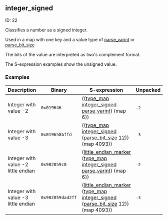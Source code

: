 ## integer_signed

ID: 22

Classifies a number as a signed integer.

Used in a map with one key and a value type of [parse_varint](./parse_varint.md) or [parse_bit_size](./parse_bit_size.md)

The bits of the value are interpreted as two's complement format.

The S-expression examples show the unsigned value.

### Examples

| Description | Binary | S-expression | Unpacked |
|----|----|----|----|
| Integer with value -2 | `0x019646` | (([type_map](./type_map.md) [integer_signed](./integer_signed.md) [parse_varint](./parse_varint.md)) (map 6)) | <pre>-2</pre> |
| Integer with value -3 | `0x019658bffd` | (([type_map](./type_map.md) [integer_signed](./integer_signed.md) ([parse_bit_size](./parse_bit_size.md) 12)) (map 4093)) | <pre>-3</pre> |
| Integer with value -2 little endian | `0x902059c8` | ([little_endian_marker](./little_endian_marker.md) ([type_map](./type_map.md) [integer_signed](./integer_signed.md) [parse_varint](./parse_varint.md)) (map 6)) | <pre>-2</pre> |
| Integer with value -3 little endian | `0x902059dad2ff` | ([little_endian_marker](./little_endian_marker.md) ([type_map](./type_map.md) [integer_signed](./integer_signed.md) ([parse_bit_size](./parse_bit_size.md) 12)) (map 4093)) | <pre>-3</pre> |